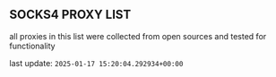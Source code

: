 ## SOCKS4 PROXY LIST

all proxies in this list were collected from open sources and tested for functionality

last update: `2025-01-17 15:20:04.292934+00:00`